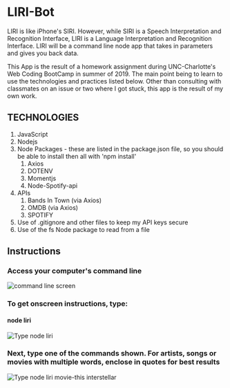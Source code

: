 # LIRI-Bot
LIRI is like iPhone's SIRI. However, while SIRI is a Speech Interpretation and Recognition Interface, LIRI is a Language Interpretation and Recognition Interface. LIRI will be a command line node app that takes in parameters and gives you back data.
<p></p>
This App is the result of a homework assignment during UNC-Charlotte's Web Coding BootCamp in summer of 2019. The main point being to learn to use the technologies and practices listed below. Other than consulting with classmates on an issue or two where I got stuck, this app is the result of my own work. 

<h2>TECHNOLOGIES</h2>
<ol>
<li>JavaScript
<li>Nodejs
<li>Node Packages - these are listed in the package.json file, so you should be able to install then all with 'npm install'
    <ol>
    <li>Axios
    <li>DOTENV
    <li>Momentjs
    <li>Node-Spotify-api
    </ol>
<li>APIs
    <ol>
    <li>Bands In Town (via Axios)
    <li>OMDB (via Axios)
    <li>SPOTIFY
    </ol>
<li>Use of .gitignore and other files to keep my API keys secure
<li>Use of the fs Node package to read from a file
</ol>

<h2>Instructions</h2>
<h3>Access your computer's command line</h3>
<img scr="images/1.jpg" alt="command line screen">

<h3>To get onscreen instructions, type:</h3>
<h4>node liri</h4>
<img scr="../images/2.jpg" alt="Type node liri">

<h3>Next, type one of the commands shown. For artists, songs or movies with multiple words, enclose in quotes for best results</h3>
<img scr="/images/3.jpg" alt="Type node liri movie-this interstellar">
